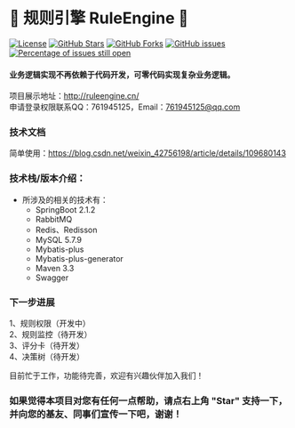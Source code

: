 # 📌 规则引擎 RuleEngine 📌
[![License](https://img.shields.io/badge/license-Apache%202-4EB1BA.svg)](https://www.apache.org/licenses/LICENSE-2.0.html)
[![GitHub Stars](https://img.shields.io/github/stars/DingQianWen/rule-engine)](https://github.com/DingQianWen/rule-engine/stargazers)
[![GitHub Forks](https://img.shields.io/github/forks/DingQianWen/rule-engine)](https://github.com/DingQianWen/rule-engine/fork)
[![GitHub issues](https://img.shields.io/github/issues/DingQianWen/rule-engine.svg)](https://github.com/DingQianWen/rule-engine/issues)
[![Percentage of issues still open](http://isitmaintained.com/badge/open/DingQianWen/rule-engine.svg)](https://github.com/DingQianWen/rule-engine/issues "Percentage of issues still open")

#### 业务逻辑实现不再依赖于代码开发，可零代码实现复杂业务逻辑。

项目展示地址：http://ruleengine.cn/   
申请登录权限联系QQ：761945125，Email：761945125@qq.com

### 技术文档
简单使用：https://blog.csdn.net/weixin_42756198/article/details/109680143  

### 技术栈/版本介绍：
- 所涉及的相关的技术有：
    - SpringBoot 2.1.2
    - RabbitMQ
    - Redis、Redisson
    - MySQL 5.7.9
    - Mybatis-plus
    - Mybatis-plus-generator
    - Maven 3.3
    - Swagger  

### 下一步进展
1、规则权限（开发中）  
2、规则监控（待开发）  
3、评分卡（待开发）  
4、决策树（待开发）   

目前忙于工作，功能待完善，欢迎有兴趣伙伴加入我们！
 
### 如果觉得本项目对您有任何一点帮助，请点右上角 "Star" 支持一下， 并向您的基友、同事们宣传一下吧，谢谢！

